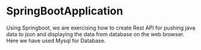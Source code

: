 # SpringBootApplication
Using  Springboot, we are exercising how to create Rest API for pushing java data to json and displaying the data from database on the web browser. Here we have used Mysql for Database.

